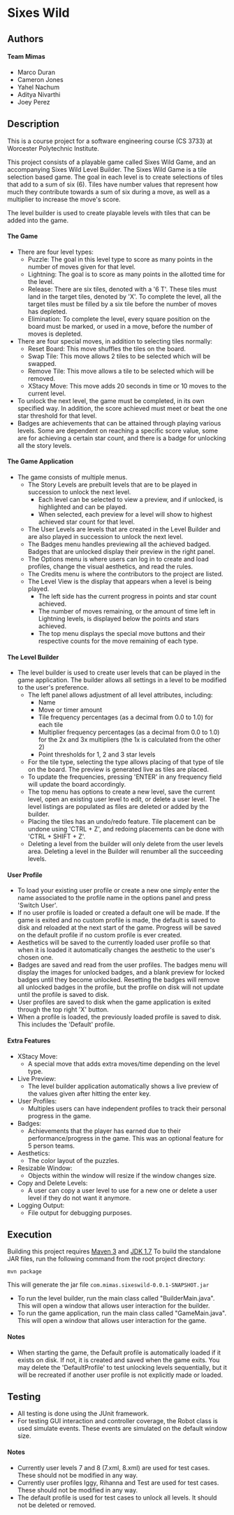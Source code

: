 Sixes Wild
==============

## Authors
#### Team Mimas
* Marco Duran
* Cameron Jones
* Yahel Nachum
* Aditya Nivarthi
* Joey Perez

## Description
This is a course project for a software engineering course (CS 3733) at Worcester Polytechnic Institute.

This project consists of a playable game called Sixes Wild Game, and an accompanying Sixes Wild Level Builder. The Sixes Wild Game is a tile selection based game. The goal in each level is to create selections of tiles that add to a sum of six (6). Tiles have number values that represent how much they contribute towards a sum of six during a move, as well as a multiplier to increase the move's score.

The level builder is used to create playable levels with tiles that can be added into the game.

#### The Game
* There are four level types:
  * Puzzle: The goal in this level type to score as many points in the number of moves given for that level.
  * Lightning: The goal is to score as many points in the allotted time for the level.
  * Release: There are six tiles, denoted with a '6 T'. These tiles must land in the target tiles, denoted by 'X'. To complete the level, all the target tiles must be filled by a six tile before the number of moves has depleted.
  * Elimination: To complete the level, every square position on the board must be marked, or used in a move, before the number of moves is depleted.
* There are four special moves, in addition to selecting tiles normally:
  * Reset Board: This move shuffles the tiles on the board.
  * Swap Tile: This move allows 2 tiles to be selected which will be swapped.
  * Remove Tile: This move allows a tile to be selected which will be removed.
  * XStacy Move: This move adds 20 seconds in time or 10 moves to the current level.
* To unlock the next level, the game must be completed, in its own specified way. In addition, the score achieved must meet or beat the one star threshold for that level.
* Badges are achievements that can be attained through playing various levels. Some are dependent on reaching a specific score value, some are for achieving a certain star count, and there is a badge for unlocking all the story levels.

#### The Game Application
* The game consists of multiple menus.
  * The Story Levels are prebuilt levels that are to be played in succession to unlock the next level.
    * Each level can be selected to view a preview, and if unlocked, is highlighted and can be played.
    * When selected, each preview for a level will show to highest achieved star count for that level.
  * The User Levels are levels that are created in the Level Builder and are also played in succession to unlock the next level.
  * The Badges menu handles previewing all the achieved badged. Badges that are unlocked display their preview in the right panel.
  * The Options menu is where users can log in to create and load profiles, change the visual aesthetics, and read the rules.
  * The Credits menu is where the contributors to the project are listed.
  * The Level View is the display that appears when a level is being played.
    * The left side has the current progress in points and star count achieved.
    * The number of moves remaining, or the amount of time left in Lightning levels, is displayed below the points and stars achieved.
    * The top menu displays the special move buttons and their respective counts for the move remaining of each type.

#### The Level Builder
* The level builder is used to create user levels that can be played in the game application. The builder allows all settings in a level to be modified to the user's preference.
  * The left panel allows adjustment of all level attributes, including:
    * Name
    * Move or timer amount
    * Tile frequency percentages (as a decimal from 0.0 to 1.0) for each tile
    * Multiplier frequency percentages (as a decimal from 0.0 to 1.0) for the 2x and 3x multipliers (the 1x is calculated from the other 2)
    * Point thresholds for 1, 2 and 3 star levels
  * For the tile type, selecting the type allows placing of that type of tile on the board. The preview is generated live as tiles are placed.
  * To update the frequencies, pressing 'ENTER' in any frequency field will update the board accordingly.
  * The top menu has options to create a new level, save the current level, open an existing user level to edit, or delete a user level. The level listings are populated as files are deleted or added by the builder.
  * Placing the tiles has an undo/redo feature. Tile placement can be undone using 'CTRL + Z', and redoing placements can be done with 'CTRL + SHIFT + Z'.
  * Deleting a level from the builder will only delete from the user levels area. Deleting a level in the Builder will renumber all the succeeding levels.

#### User Profile
* To load your existing user profile or create a new one simply enter the name associated to the profile name in the options panel and press 'Switch User'.
* If no user profile is loaded or created a default one will be made. If the game is exited and no custom profile is made, the default is saved to disk and reloaded at the next start of the game. Progress will be saved on the default profile if no custom profile is ever created. 
* Aesthetics will be saved to the currently loaded user profile so that when it is loaded it automatically changes the aesthetic to the user's chosen one.
* Badges are saved and read from the user profiles. The badges menu will display the images for unlocked badges, and a blank preview for locked badges until they become unlocked. Resetting the badges will remove all unlocked badges in the profile, but the profile on disk will not update until the profile is saved to disk.
* User profiles are saved to disk when the game application is exited through the top right 'X' button.
* When a profile is loaded, the previously loaded profile is saved to disk. This includes the 'Default' profile.

#### Extra Features
* XStacy Move:
  * A special move that adds extra moves/time depending on the level type.
* Live Preview:
  * The level builder application automatically shows a live preview of the values given after hitting the enter key.
* User Profiles:
  * Multiples users can have independent profiles to track their personal progress in the game.
* Badges:
  * Achievements that the player has earned due to their performance/progress in the game. This was an optional feature for 5 person teams.
* Aesthetics:
  * The color layout of the puzzles.
* Resizable Window:
  * Objects within the window will resize if the window changes size.
* Copy and Delete Levels:
  * A user can copy a user level to use for a new one or delete a user level if they do not want it anymore.
* Logging Output:
  * File output for debugging purposes.
 
## Execution
Building this project requires [Maven 3](https://maven.apache.org/download.cgi) and [JDK 1.7](http://www.oracle.com/technetwork/java/javase/downloads/index.html) To build the standalone JAR files, run the following command from the root project directory:
```
mvn package
```
This will generate the jar file ```com.mimas.sixeswild-0.0.1-SNAPSHOT.jar```

* To run the level builder, run the main class called "BuilderMain.java". This will open a window that allows user interaction for the builder.
* To run the game application, run the main class called "GameMain.java". This will open a window that allows user interaction for the game.

#### Notes
* When starting the game, the Default profile is automatically loaded if it exists on disk. If not, it is created and saved when the game exits. You may delete the 'DefaultProfile' to test unlocking levels sequentially, but it will be recreated if another user profile is not explicitly made or loaded.

## Testing
* All testing is done using the JUnit framework.
* For testing GUI interaction and controller coverage, the Robot class is used simulate events. These events are simulated on the default window size.

#### Notes
* Currently user levels 7 and 8 (7.xml, 8.xml) are used for test cases. These should not be modified in any way.
* Currently user profiles Iggy, Rihanna and Test are used for test cases. These should not be modified in any way.
* The default profile is used for test cases to unlock all levels. It should not be deleted or removed.
